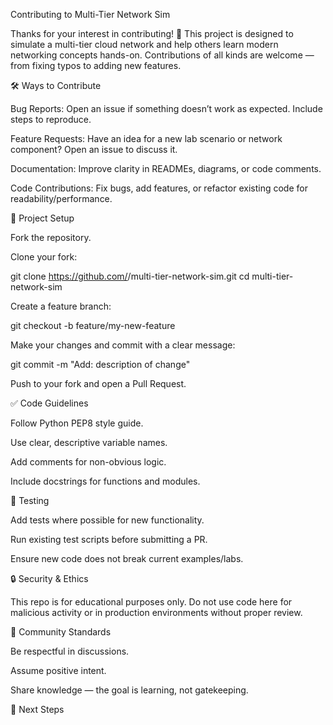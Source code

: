 Contributing to Multi-Tier Network Sim

Thanks for your interest in contributing! 🚀
This project is designed to simulate a multi-tier cloud network and help others learn modern networking concepts hands-on. Contributions of all kinds are welcome — from fixing typos to adding new features.

🛠 Ways to Contribute

Bug Reports: Open an issue if something doesn’t work as expected. Include steps to reproduce.

Feature Requests: Have an idea for a new lab scenario or network component? Open an issue to discuss it.

Documentation: Improve clarity in READMEs, diagrams, or code comments.

Code Contributions: Fix bugs, add features, or refactor existing code for readability/performance.

📂 Project Setup

Fork the repository.

Clone your fork:

git clone https://github.com/<your-username>/multi-tier-network-sim.git
cd multi-tier-network-sim


Create a feature branch:

git checkout -b feature/my-new-feature


Make your changes and commit with a clear message:

git commit -m "Add: description of change"


Push to your fork and open a Pull Request.

✅ Code Guidelines

Follow Python PEP8
 style guide.

Use clear, descriptive variable names.

Add comments for non-obvious logic.

Include docstrings for functions and modules.

🧪 Testing

Add tests where possible for new functionality.

Run existing test scripts before submitting a PR.

Ensure new code does not break current examples/labs.

🔒 Security & Ethics

This repo is for educational purposes only.
Do not use code here for malicious activity or in production environments without proper review.

🤝 Community Standards

Be respectful in discussions.

Assume positive intent.

Share knowledge — the goal is learning, not gatekeeping.

🚀 Next Steps
